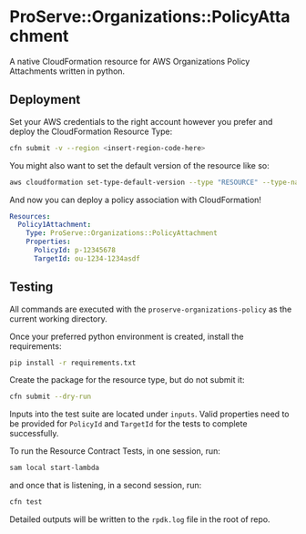 # ProServe::Organizations::PolicyAttachment

A native CloudFormation resource for AWS Organizations Policy Attachments written in python.

## Deployment

Set your AWS credentials to the right account however you prefer and deploy the CloudFormation Resource Type:

```sh
cfn submit -v --region <insert-region-code-here>
```

You might also want to set the default version of the resource like so:

```sh
aws cloudformation set-type-default-version --type "RESOURCE" --type-name "ProServe::Organizations::PolicyAttachment" --version-id "00000001"
```

And now you can deploy a policy association with CloudFormation!

```yaml
Resources:
  Policy1Attachment:
    Type: ProServe::Organizations::PolicyAttachment
    Properties:
      PolicyId: p-12345678
      TargetId: ou-1234-1234asdf

```

## Testing

All commands are executed with the `proserve-organizations-policy` as the current working directory.

Once your preferred python environment is created, install the requirements:

```sh
pip install -r requirements.txt
```

Create the package for the resource type, but do not submit it:

```sh
cfn submit --dry-run
```

Inputs into the test suite are located under `inputs`. Valid properties need to be provided for `PolicyId` and `TargetId` for the tests to complete successfully.

To run the Resource Contract Tests, in one session, run:

```sh
sam local start-lambda
```

and once that is listening, in a second session, run:

```sh
cfn test
```

Detailed outputs will be written to the `rpdk.log` file in the root of repo.

